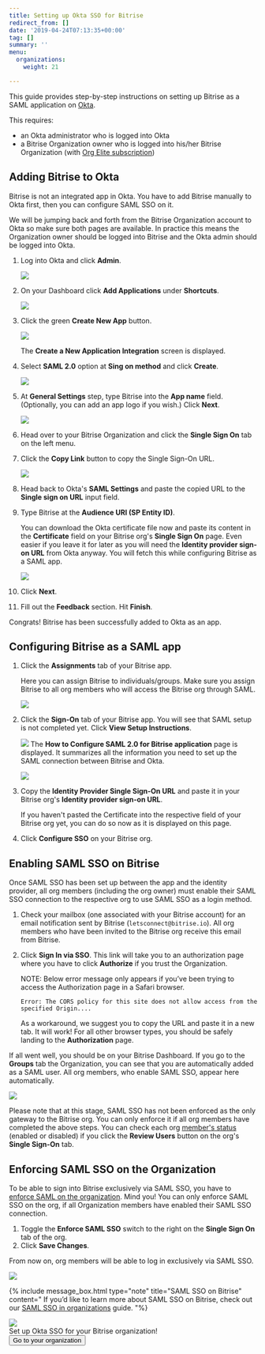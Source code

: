 ```yaml
---
title: Setting up Okta SSO for Bitrise
redirect_from: []
date: '2019-04-24T07:13:35+00:00'
tag: []
summary: ''
menu:
  organizations:
    weight: 21

---
```

This guide provides step-by-step instructions on setting up Bitrise as a SAML application on [Okta](https://www.okta.com/).

This requires:

* an Okta administrator who is logged into Okta
* a Bitrise Organization owner who is logged into his/her Bitrise Organization (with [Org Elite subscription](https://www.bitrise.io/pricing/teams))

## Adding Bitrise to Okta

Bitrise is not an integrated app in Okta. You have to add Bitrise manually to Okta first, then you can configure SAML SSO on it.

We will be jumping back and forth from the Bitrise Organization account to Okta so make sure both pages are available. In practice this means the Organization owner should be logged into Bitrise and the Okta admin should be logged into Okta.

 1. Log into Okta and click **Admin**.

    ![](/img/add-apps-okta.png)
 2. On your Dashboard click **Add Applications** under **Shortcuts**.

    ![](/img/okta-shortcuts.png)
 3. Click the green **Create New App** button.

    ![](/img/okta-create-new-app.png)

    The **Create a New Application Integration** screen is displayed.
 4. Select **SAML 2.0** option at **Sing on method** and click **Create**.

    ![](/img/okta-create-new-app-pop-up.png)
 5. At **General Settings** step, type Bitrise into the **App name** field. (Optionally, you can add an app logo if you wish.) Click **Next**.

    ![](/img/okta-general-settings.png)
 6. Head over to your Bitrise Organization and click the **Single Sign On** tab on the left menu.
 7. Click the **Copy Link** button to copy the Single Sign-On URL.

    ![](/img/okta-bitrise-config.png)
 8. Head back to Okta's **SAML Settings** and paste the copied URL to the **Single sign on URL** input field.
 9. Type Bitrise at the **Audience URI (SP Entity ID)**.

    You can download the Okta certificate file now and paste its content in the **Certificate** field on your Bitrise org's **Single Sign On** page. Even easier if you leave it for later as you will need the **Identity provider sign-on URL** from Okta anyway. You will fetch this while configuring Bitrise as a SAML app.

    ![](/img/saml-settings-okta.jpg)
10. Click **Next**.
11. Fill out the **Feedback** section. Hit **Finish**.

Congrats! Bitrise has been successfully added to Okta as an app.

## Configuring Bitrise as a SAML app

1. Click the **Assignments** tab of your Bitrise app.

   Here you can assign Bitrise to individuals/groups. Make sure you assign Bitrise to all org members who will access the Bitrise org through SAML.

   ![](/img/okta-assign-user.png)
2. Click the **Sign-On** tab of your Bitrise app. You will see that SAML setup is not completed yet. Click **View Setup Instructions**.

   ![](/img/view-setup-instructions.png) The **How to Configure SAML 2.0 for Bitrise application** page is displayed. It summarizes all the information you need to set up the SAML connection between Bitrise and Okta.

   ![](/img/configure-bitrise-okta.jpg)
3. Copy the **Identity Provider Single Sign-On URL** and paste it in your Bitrise org's **Identity provider sign-on URL**.

   If you haven't pasted the Certificate into the respective field of your Bitrise org yet, you can do so now as it is displayed on this page.
4. Click **Configure SSO** on your Bitrise org.

## Enabling SAML SSO on Bitrise

Once SAML SSO has been set up between the app and the identity provider, all org members (including the org owner) must enable their SAML SSO connection to the respective org to use SAML SSO as a login method.

1. Check your mailbox (one associated with your Bitrise account) for an email notification sent by Bitrise (`letsconnect@bitrise.io`). All org members who have been invited to the Bitrise org receive this email from Bitrise.
2. Click **Sign In via SSO**. This link will take you to an authorization page where you have to click **Authorize** if you trust the Organization.

   NOTE: Below error message only appears if you’ve been trying to access the Authorization page in a Safari browser.

       Error: The CORS policy for this site does not allow access from the specified Origin....

   As a workaround, we suggest you to copy the URL and paste it in a new tab. It will work! For all other browser types, you should be safely landing to the **Authorization** page.

If all went well, you should be on your Bitrise Dashboard. If you go to the **Groups** tab the Organization, you can see that you are automatically added as a SAML user. All org members, who enable SAML SSO, appear here automatically.

![](/img/groups-saml-enabled.png)

Please note that at this stage, SAML SSO has not been enforced as the only gateway to the Bitrise org. You can only enforce it if all org members have completed the above steps. You can check each org [member's status](/team-management/organizations/saml-sso-in-organizations/#checking-saml-sso-statuses-on-bitrise) (enabled or disabled) if you click the **Review Users** button on the org's **Single Sign-On** tab.

## Enforcing SAML SSO on the Organization

To be able to sign into Bitrise exclusively via SAML SSO, you have to [enforce SAML on the organization](https://devcenter.bitrise.io/team-management/organizations/saml-sso-in-organizations/#about-saml-sso-enforcement). Mind you! You can only enforce SAML SSO on the org, if all Organization members have enabled their SAML SSO connection.

1. Toggle the **Enforce SAML SSO** switch to the right on the **Single Sign On** tab of the org.
2. Click **Save Changes**.

From now on, org members will be able to log in exclusively via SAML SSO.

![](/img/enforced-saml-sso.jpg)

{% include message_box.html type="note" title="SAML SSO on Bitrise" content=" If you’d like to learn more about SAML SSO on Bitrise, check out our [SAML SSO in organizations](https://devcenter.bitrise.io/team-management/organizations/saml-sso-in-organizations/) guide. "%}

<div class="banner">
	<img src="/assets/images/banner-bg-888x170.png" style="border: none;">
	<div class="deploy-text">Set up Okta SSO for your Bitrise organization!</div>
	<a target="_blank" href="https://app.bitrise.io/me/profile#/overview"><button class="button">Go to your organization</button></a>
</div>